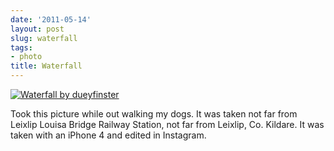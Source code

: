 ```yaml
---
date: '2011-05-14'
layout: post
slug: waterfall
tags:
- photo
title: Waterfall
---
```


<a href="http://farm6.static.flickr.com/5136/5458554591_81e0af2293.jpg" title="Waterfall by dueyfinster"><img src="/files/2011/05/waterfall.jpg" alt="Waterfall by dueyfinster"/></a>

Took this picture while out walking my dogs. It was taken not far 
from Leixlip Louisa Bridge Railway Station, not far from Leixlip, 
Co. Kildare. It was taken with an iPhone 4 and edited in Instagram.